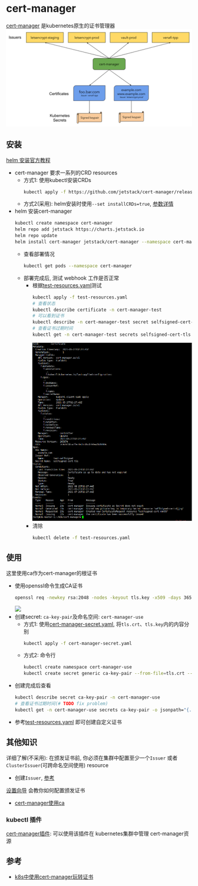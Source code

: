 # cert-manager

[cert-manager](https://cert-manager.io/docs/) 是kubernetes原生的证书管理器
![](picture/high-level-overview.svg)


## 安装
[helm 安装官方教程](https://cert-manager.io/docs/installation/kubernetes/)
- cert-manager 要求一系列的CRD resources
    - 方式1: 使用kubectl安装CRDs
        ```bash
        kubectl apply -f https://github.com/jetstack/cert-manager/releases/download/v1.3.1/cert-manager.crds.yaml
        ```
    - 方式2(采用): helm安装时使用`--set installCRDs=true`, [参数详情](https://artifacthub.io/packages/helm/cert-manager/cert-manager)
- helm 安装cert-manager
    ```bash
    kubectl create namespace cert-manager
    helm repo add jetstack https://charts.jetstack.io
    helm repo update
    helm install cert-manager jetstack/cert-manager --namespace cert-manager --version v1.3.1 --set installCRDs=true
    ```
    - 查看部署情况
        ```bash
        kubectl get pods --namespace cert-manager
        ```
    - 部署完成后, 测试 webhook 工作是否正常
        - 根据[test-resources.yaml](test-resources.yaml)测试
            ```bash
            kubectl apply -f test-resources.yaml
            # 查看状态
            kubectl describe certificate -n cert-manager-test
            # 可以看到证书
            kubectl describe -n cert-manager-test secret selfsigned-cert-tls
            # 查看证书过期时间
            kubectl get -n cert-manager-test secrets selfsigned-cert-tls -o jsonpath="{.data.ca\.crt}" | base64 -d | openssl x509 -enddate -noout
            ```
            ![](picture/test-cert-manager.png)
        - 清除
            ```bash
            kubectl delete -f test-resources.yaml
            ```
## 使用
这里使用ca作为cert-manager的根证书
- 使用openssl命令生成CA证书
    ```bash
    openssl req -newkey rsa:2048 -nodes -keyout tls.key -x509 -days 365 -out tls.crt
    ```
    ![](picture/generate-ca.png)
- 创建secret: `ca-key-pair`及命名空间: `cert-manager-use`
    - 方式1: 使用[cert-manager-secret.yaml](cert-manager-secret.yaml), 将`tls.crt`、`tls.key`内的内容分别
        ```bash
        kubectl apply -f cert-manager-secret.yaml
        ```
    - 方式2: 命令行
        ```bash
        kubectl create namespace cert-manager-use
        kubectl create secret generic ca-key-pair --from-file=tls.crt --from-file=tls.key -n cert-manager-use
        ```
- 创建完成后查看
    ```bash
    kubectl describe secret ca-key-pair -n cert-manager-use
    # 查看证书过期时间(# TODO fix problem)
    kubectl get -n cert-manager-use secrets ca-key-pair -o jsonpath="{.data.ca\.crt}" | base64 -d | openssl x509 -enddate -noout
    ```
- 参考[test-resources.yaml](test-resources.yaml) 即可创建自定义证书

## 其他知识
详细了解(不采用): 在颁发证书前, 你必须在集群中配置至少一个`Issuer` 或者`ClusterIssuer`(可跨命名空间使用) resource
- 创建`Issuer`, [参考](https://cert-manager.io/docs/concepts/issuer/)

[设置向导](https://cert-manager.io/docs/configuration/) 会教你如何配置颁发证书
- [cert-manager使用ca](https://cert-manager.io/docs/configuration/ca/)

### kubectl 插件
[cert-manager插件](https://cert-manager.io/docs/usage/kubectl-plugin/): 可以使用该插件在
kubernetes集群中管理 cert-manager资源

## 参考
- [k8s中使用cert-manager玩转证书](https://cloud.tencent.com/developer/article/1402451)